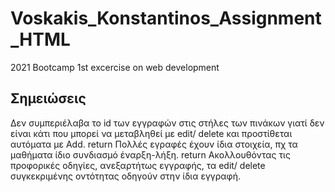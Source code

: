 # Voskakis_Konstantinos_Assignment_HTML
2021 Bootcamp 1st excercise on web development

## Σημειώσεις
Δεν συμπεριέλαβα το id των εγγραφών στις στήλες των πινάκων γιατί δεν είναι κάτι που μπορεί να μεταβληθεί με edit/ delete και προστίθεται αυτόματα με Add. return
Πολλές εγραφές έχουν ίδια στοιχεία, πχ τα μαθήματα ίδιο συνδιασμό έναρξη-λήξη. return
Ακολλουθόντας τις προφορικές οδηγίες, ανεξαρτήτως εγγραφής, τα edit/ delete συγκεκριμένης οντότητας οδηγούν στην ίδια εγγραφή.
